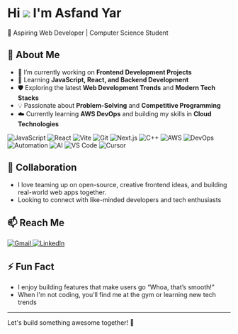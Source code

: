 # Hi ![](https://user-images.githubusercontent.com/18350557/176309783-0785949b-9127-417c-8b55-ab5a4333674e.gif) I'm Asfand Yar

🚀 Aspiring Web Developer | Computer Science Student 

## 👀 About Me  
- 🔭 I’m currently working on **Frontend Development Projects**  
- 🌱 Learning **JavaScript, React, and Backend Development**  
- 🛡️ Exploring the latest **Web Development Trends** and **Modern Tech Stacks**  
- 💡 Passionate about **Problem-Solving** and **Competitive Programming**  
- ☁️ Currently learning **AWS DevOps** and building my skills in **Cloud Technologies**

![JavaScript](https://img.shields.io/badge/JavaScript-F7DF1E?style=for-the-badge&logo=javascript&logoColor=black)
![React](https://img.shields.io/badge/React-20232A?style=for-the-badge&logo=react&logoColor=61DAFB)
![Vite](https://img.shields.io/badge/Vite-646CFF?style=for-the-badge&logo=vite&logoColor=FFD62E)
![Git](https://img.shields.io/badge/Git-F05032?style=for-the-badge&logo=git&logoColor=white)
![Next.js](https://img.shields.io/badge/Next.js-000000?style=for-the-badge&logo=nextdotjs&logoColor=white)
![C++](https://img.shields.io/badge/C++-00599C?style=for-the-badge&logo=cplusplus&logoColor=white)
![AWS](https://img.shields.io/badge/AWS-232F3E?style=for-the-badge&logo=amazon-aws&logoColor=FF9900)
![DevOps](https://img.shields.io/badge/DevOps-0A66C2?style=for-the-badge&logo=azuredevops&logoColor=white)
![Automation](https://img.shields.io/badge/Automation-FF6C37?style=for-the-badge&logo=autodesk&logoColor=white)
![AI](https://img.shields.io/badge/Artificial%20Intelligence-8A2BE2?style=for-the-badge&logo=openai&logoColor=white)
<img src="https://img.shields.io/badge/VS%20Code-0078d7?style=for-the-badge&logo=visualstudiocode&logoColor=white" alt="VS Code"/>
<img src="https://img.shields.io/badge/Cursor%20-000000?style=for-the-badge&logo=data:image/png;base64,iVBORw0KGgoAAAANSUhEUgAAABAAAAAQCAYAAAAf8/9hAAABXElEQVQ4T6XTv0oDQRgH8I9RLIwIgrJ0ErxG+QkItxGchITjFXkCeQDfwY2FkYWHiCgSkUgSx3FxQUgRERQeQqD8hY9u++Ob9+bPnmyQzP++QAg+OImQDUA9X+7IImBKwB9KcQO5JgvBddAi5L2Ci2xj1DE5Nxfgb0R7QwW8BPZAxolUd8PoUkgmPUnbGkQk7QzyZfNq4B0vZrByCr1lwOQn4gsj3JPZbnQAPMfEvm0k68moB+e5jQkU6D12UG05OAfHOxHnNtdoAFK2jVhQ7ngjWv+8Ip+3yCBHnW9SRldkLkNTcb19s0gXQjFZyysfwePzNdkVgHnFKh/N2+zWb4KXX7XYBGAzG3reUvoBnURo1qt9Y9wAAAABJRU5ErkJggg==" alt="Cursor"/>


## 💞️ Collaboration  
- I love teaming up on open-source, creative frontend ideas, and building real-world web apps together.
- Looking to connect with like-minded developers and tech enthusiasts 

## 📫 Reach Me  
<a href="mailto:asfandyar273263@gmail.com">
  <img src="https://img.shields.io/badge/Gmail-D14836?style=for-the-badge&logo=gmail&logoColor=white" alt="Gmail"/>
</a> 
<a href="https://www.linkedin.com/in/asfandyar100/" target="_blank">
  <img src="https://img.shields.io/badge/LinkedIn-0077B5?style=for-the-badge&logo=linkedin&logoColor=white" alt="LinkedIn"/>
</a>
  
## ⚡ Fun Fact  
- I enjoy building features that make users go “Whoa, that’s smooth!”
- When I'm not coding, you’ll find me at the gym or learning new tech trends
---

Let's build something awesome together! 🚀 
